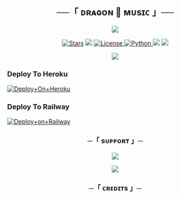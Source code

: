 <h2 align="center">
    ──「 ᴅʀᴀɢᴏɴ 🐲 ᴍᴜsɪᴄ 」──
</h2>

<p align="center">
  <img src="https://telegra.ph/file/c67eeb654d1caa80558cd.jpg">
</p>

<p align="center">
<a href="https://github.com/DRAG0NBOY/DRAGON_MUSIC/stargazers"><img src="https://img.shields.io/github/stars/DRAG0NBOY/DRAGON_MUSIC?color=black&logo=github&logoColor=black&style=for-the-badge" alt="Stars" /></a>
<a href="https://github.com/DRAG0NBOY/DRAGON_MUSIC/network/members"> <img src="https://img.shields.io/github/forks/DRAG0NBOY/DRAGON_MUSIC?color=black&logo=github&logoColor=black&style=for-the-badge" /></a>
<a href="https://github.com/DRAG0NBOY/DRAGON_MUSIC/blob/master/LICENSE"> <img src="https://img.shields.io/badge/License-MIT-blueviolet?style=for-the-badge" alt="License" /> </a>
<a href="https://www.python.org/"> <img src="https://img.shields.io/badge/Written%20in-Python-orange?style=for-the-badge&logo=python" alt="Python" /> </a>
<a href="https://pypi.org/project/Pyrogram/"> <img src="https://img.shields.io/pypi/v/pyrogram?color=yellow&label=pyrogram&logo=python&logoColor=green&style=for-the-badge" /></a>
<a href="https://github.com/DRAG0NBOY/DRAGON_MUSIC/commits/DRAG0NBOY"> <img src="https://img.shields.io/github/last-commit/DRAG0NBOY/DRAGON_MUSIC?color=blue&logo=github&logoColor=green&style=for-the-badge" /></a>
</p>

<p align="center">
  <img src="https://telegra.ph/file/e2dd7c593761c6bb3a54f.jpg">
</p>

<h3 align="center">

### Deploy To Heroku

[![Deploy+On+Heroku](https://www.herokucdn.com/deploy/button.svg)](https://heroku.com/deploy?template=https://github.com/DRAG0NBOY/DRAGON_MUSIC)

### Deploy To Railway

[![Deploy+on+Railway](https://railway.app/button.svg)](https://railway.app/new/template?template=https://github.com/DRAG0NBOY/DRAGON_MUSIC&envs=API_ID,API_HASH,BOT_TOKEN,STRING_SESSION)


<h3 align="center">
    ─「 sᴜᴩᴩᴏʀᴛ 」─
</h3>

<p align="center">
<a href="https://telegram.me/DRAGON_W0RLD"><img src="https://img.shields.io/badge/-Support%20Group-blue.svg?style=for-the-badge&logo=Telegram"></a>
</p>

<p align="center">
<a href="https://telegram.me/ITS_DRAGON_BOY"><img src="https://img.shields.io/badge/%20DRAGONBOY-blue.svg?style=for-the-badge&logo=Telegram"></a>
</p>

<h3 align="center">
    ─「 ᴄʀᴇᴅɪᴛs 」─
</h3>


